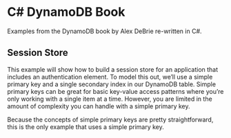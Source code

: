 # C# DynamoDB Book

Examples from the DynamoDB book by Alex DeBrie re-written in C#.

## Session Store
This example will show how to build a session store for an application that includes an authentication element. To model this out, we’ll use a simple primary key and a single secondary index in our DynamoDB table. Simple primary keys can be great for basic key-value access patterns where you’re only working with a single item at a time. However, you are limited in the amount of complexity you can handle with a simple primary key.

Because the concepts of simple primary keys are pretty straightforward, this is the only example that uses a simple primary key.

